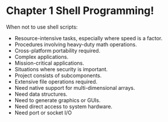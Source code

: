 # Chapter 1 Shell Programming!

When not to use shell scripts:

+ Resource-intensive tasks, especially where speed is a factor.
+ Procedures involving heavy-duty math operations.
+ Cross-platform portability required.
+ Complex applications.
+ Mission-critical applications.
+ Situations where security is important.
+ Project consists of subcomponents.
+ Extensive file operations required.
+ Need native support for multi-dimensional arrays.
+ Need data structures.
+ Need to generate graphics or GUIs.
+ Need direct access to system hardware.
+ Need port or socket I/O
